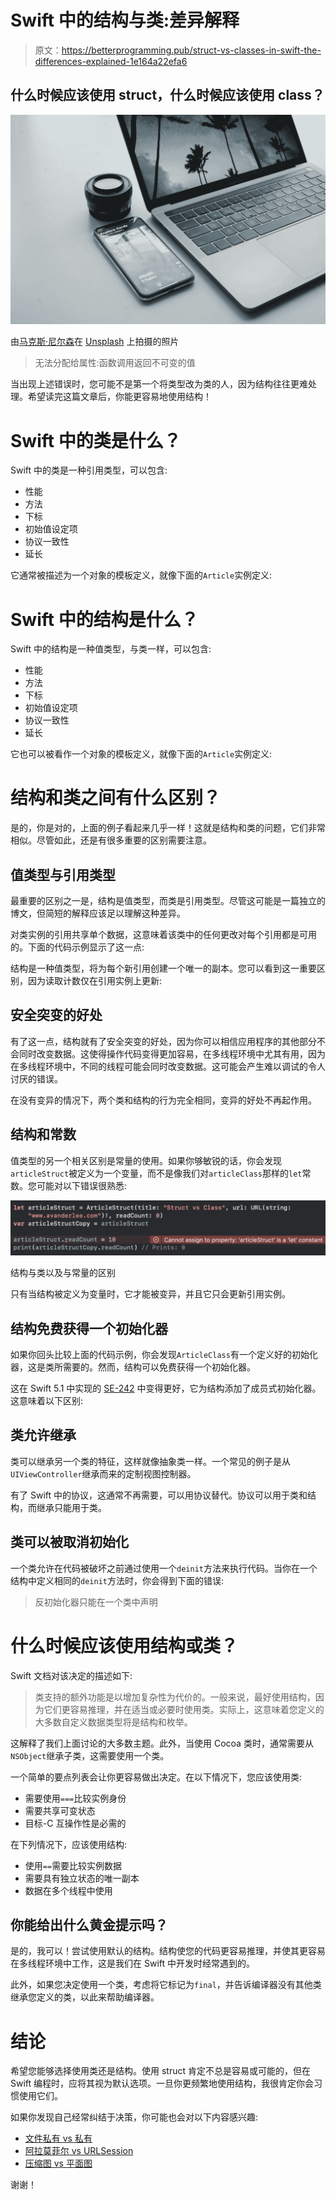# Swift 中的结构与类:差异解释

> 原文：<https://betterprogramming.pub/struct-vs-classes-in-swift-the-differences-explained-1e164a22efa6>

## 什么时候应该使用 struct，什么时候应该使用 class？

![](img/63bc162f8396bd8589c33a84dec14aac.png)

由[马克斯·尼尔森](https://unsplash.com/@maxcodes?utm_source=unsplash&utm_medium=referral&utm_content=creditCopyText)在 [Unsplash](https://unsplash.com/search/photos/swift?utm_source=unsplash&utm_medium=referral&utm_content=creditCopyText) 上拍摄的照片

> 无法分配给属性:函数调用返回不可变的值

当出现上述错误时，您可能不是第一个将类型改为类的人，因为结构往往更难处理。希望读完这篇文章后，你能更容易地使用结构！

# Swift 中的类是什么？

Swift 中的类是一种引用类型，可以包含:

*   性能
*   方法
*   下标
*   初始值设定项
*   协议一致性
*   延长

它通常被描述为一个对象的模板定义，就像下面的`Article`实例定义:

# Swift 中的结构是什么？

Swift 中的结构是一种值类型，与类一样，可以包含:

*   性能
*   方法
*   下标
*   初始值设定项
*   协议一致性
*   延长

它也可以被看作一个对象的模板定义，就像下面的`Article`实例定义:

# 结构和类之间有什么区别？

是的，你是对的，上面的例子看起来几乎一样！这就是结构和类的问题，它们非常相似。尽管如此，还是有很多重要的区别需要注意。

## 值类型与引用类型

最重要的区别之一是，结构是值类型，而类是引用类型。尽管这可能是一篇独立的博文，但简短的解释应该足以理解这种差异。

对类实例的引用共享单个数据，这意味着该类中的任何更改对每个引用都是可用的。下面的代码示例显示了这一点:

结构是一种值类型，将为每个新引用创建一个唯一的副本。您可以看到这一重要区别，因为读取计数仅在引用实例上更新:

## 安全突变的好处

有了这一点，结构就有了安全突变的好处，因为你可以相信应用程序的其他部分不会同时改变数据。这使得操作代码变得更加容易，在多线程环境中尤其有用，因为在多线程环境中，不同的线程可能会同时改变数据。这可能会产生难以调试的令人讨厌的错误。

在没有变异的情况下，两个类和结构的行为完全相同，变异的好处不再起作用。

## 结构和常数

值类型的另一个相关区别是常量的使用。如果你够敏锐的话，你会发现`articleStruct`被定义为一个变量，而不是像我们对`articleClass`那样的`let`常数。您可能对以下错误很熟悉:

![](img/473c6cbe044404152e98e9c043888a0a.png)

结构与类以及与常量的区别

只有当结构被定义为变量时，它才能被变异，并且它只会更新引用实例。

## 结构免费获得一个初始化器

如果你回头比较上面的代码示例，你会发现`ArticleClass`有一个定义好的初始化器，这是类所需要的。然而，结构可以免费获得一个初始化器。

这在 Swift 5.1 中实现的 [SE-242](https://github.com/apple/swift-evolution/blob/master/proposals/0242-default-values-memberwise.md) 中变得更好，它为结构添加了成员式初始化器。这意味着以下区别:

## 类允许继承

类可以继承另一个类的特征，这样就像抽象类一样。一个常见的例子是从`UIViewController`继承而来的定制视图控制器。

有了 Swift 中的协议，这通常不再需要，可以用协议替代。协议可以用于类和结构，而继承只能用于类。

## 类可以被取消初始化

一个类允许在代码被破坏之前通过使用一个`deinit`方法来执行代码。当你在一个结构中定义相同的`deinit`方法时，你会得到下面的错误:

> 反初始化器只能在一个类中声明

# 什么时候应该使用结构或类？

Swift 文档对该决定的描述如下:

> 类支持的额外功能是以增加复杂性为代价的。一般来说，最好使用结构，因为它们更容易推理，并在适当或必要时使用类。实际上，这意味着您定义的大多数自定义数据类型将是结构和枚举。

这解释了我们上面讨论的大多数主题。此外，当使用 Cocoa 类时，通常需要从`NSObject`继承子类，这需要使用一个类。

一个简单的要点列表会让你更容易做出决定。在以下情况下，您应该使用类:

*   需要使用`===`比较实例身份
*   需要共享可变状态
*   目标-C 互操作性是必需的

在下列情况下，应该使用结构:

*   使用`==`需要比较实例数据
*   需要具有独立状态的唯一副本
*   数据在多个线程中使用

## 你能给出什么黄金提示吗？

是的，我可以！尝试使用默认的结构。结构使您的代码更容易推理，并使其更容易在多线程环境中工作，这是我们在 Swift 中开发时经常遇到的。

此外，如果您决定使用一个类，考虑将它标记为`final`，并告诉编译器没有其他类继承您定义的类，以此来帮助编译器。

# 结论

希望您能够选择使用类还是结构。使用 struct 肯定不总是容易或可能的，但在 Swift 编程时，应将其视为默认选项。一旦你更频繁地使用结构，我很肯定你会习惯使用它们。

如果你发现自己经常纠结于决策，你可能也会对以下内容感兴趣:

*   [文件私有 vs 私有](https://www.avanderlee.com/swift/fileprivate-private-differences-explained/)
*   [阿拉莫菲尔 vs URLSession](https://www.avanderlee.com/swift/alamofire-vs-urlsession/)
*   [压缩图 vs 平面图](https://www.avanderlee.com/swift/compactmap-flatmap-differences-explained/)

谢谢！